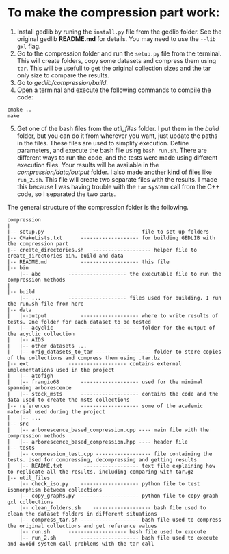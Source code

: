 # To make the compression part work:

1. Install gedlib by runing the `install.py` file from the gedlib folder. See the original gedlib **README.md** for details. You may need to use the `--lib gxl` flag.
2. Go to the compression folder and run the `setup.py` file from the terminal. This will create folders, copy some datasets and compress them using `tar`. This will be usefull to get the original collection sizes and the tar only size to compare the results.
3. Go to _gedlib/compression/build_.
4. Open a terminal and execute the following commands to compile the code:
```
cmake ..
make
```
5. Get one of the bash files from the *util_files* folder. I put them in the *build* folder, but you can do it from wherever you want, just update the paths in the files. These files are used to simplify execution. Define parameters, and execute the bash file using `bash run.sh`. There are different ways to run the code, and the tests were made using different execution files.
Your results will be available in the _compression/data/output_ folder. I also made another kind of files like `run_2.sh`. This file will create two separate files with the results. I made this because I was having trouble with the `tar` system call from the C++ code, so I separated the two parts.

The general structure of the compression folder is the following.

	compression
	|
	|-- setup.py			------------------- file to set up folders
	|-- CMakeLists.txt		------------------- for building GEDLIB with the compression part
	|-- create_directories.sh	------------------- helper file to create_directories bin, build and data
	|-- README.md			------------------- this file
	|-- bin
		|-- abc			------------------- the executable file to run the compression methods
	|
	|-- build
		|-- ...			------------------- files used for building. I run the run.sh file from here
	|-- data
	|   |--output			------------------- where to write results of tests. One folder for each dataset to be tested
	|	|-- acyclic 		------------------- folder for the output of the acyclic collection
	|	|-- AIDS
	|	|-- other datasets ...
	|	|-- orig_datasets_to_tar ------------------ folder to store copies of the collections and compress them using .tar.bz
	|-- ext				------------------- contains external implementations used in the project
	|	|-- atofigh
	|	|-- frangio68		------------------- used for the minimal spanning arborescence
	|	|-- stock_msts  	------------------- contains the code and the data used to create the msts collections
	|-- references			------------------- some of the academic material used during the project
	|	|-- ...
	|-- src
	|	|-- arborescence_based_compression.cpp ---- main file with the compression methods
	|	|-- arborescence_based_compression.hpp ---- header file
	|-- tests
	|	|-- compression_test.cpp ------------------ file containing the tests. Used for compressing, decompressing and getting results
	|	|-- README.txt		 ------------------ text file explaining how to replicate all the results, including comparing with tar.gz
	|-- util_files
		|-- check_iso.py	------------------- python file to test isomorphism between collections
		|-- copy_graphs.py	------------------- python file to copy graph gxl collections
		|-- clean_folders.sh	------------------- bash file used to clean the dataset folders in different situations
		|-- compress_tar.sh	------------------- bash file used to compress the original collections and get reference values
		|-- run.sh		------------------- bash file used to execute
		|-- run_2.sh		------------------- bash file used to execute and avoid system call problems with the tar call

